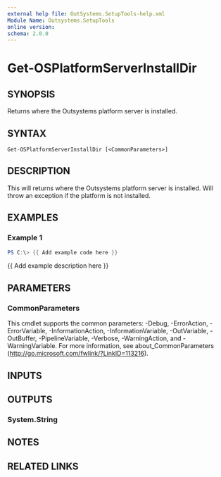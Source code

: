 ```yaml
---
external help file: OutSystems.SetupTools-help.xml
Module Name: Outsystems.SetupTools
online version:
schema: 2.0.0
---
```


# Get-OSPlatformServerInstallDir

## SYNOPSIS
Returns where the Outsystems platform server is installed.

## SYNTAX

```
Get-OSPlatformServerInstallDir [<CommonParameters>]
```

## DESCRIPTION
This will returns where the Outsystems platform server is installed.
Will throw an exception if the platform is not installed.

## EXAMPLES

### Example 1
```powershell
PS C:\> {{ Add example code here }}
```

{{ Add example description here }}

## PARAMETERS

### CommonParameters
This cmdlet supports the common parameters: -Debug, -ErrorAction, -ErrorVariable, -InformationAction, -InformationVariable, -OutVariable, -OutBuffer, -PipelineVariable, -Verbose, -WarningAction, and -WarningVariable. For more information, see about_CommonParameters (http://go.microsoft.com/fwlink/?LinkID=113216).

## INPUTS

## OUTPUTS

### System.String

## NOTES

## RELATED LINKS
